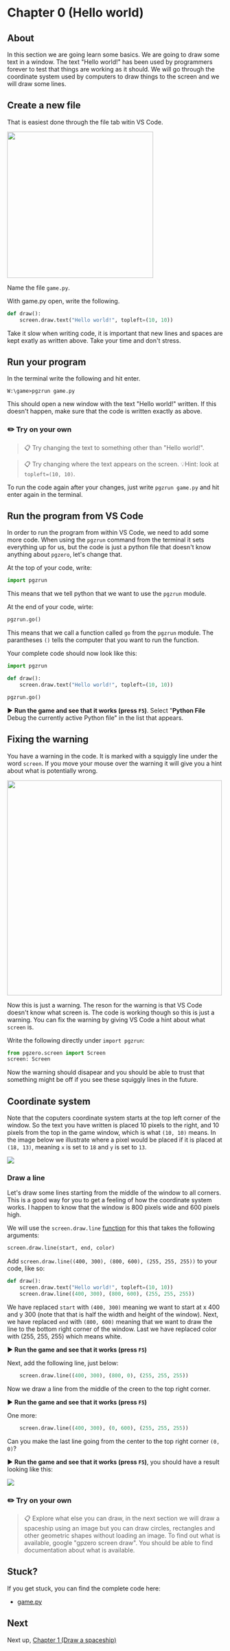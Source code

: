 # Chapter 0 (Hello world)

## About

In this section we are going learn some basics. We are going to draw some text in a window. The text "Hello world!" has been used by programmers forever to test that things are working as it should. We will go through the coordinate system used by computers to draw things to the screen and we will draw some lines.

## Create a new file

That is easiest done through the file tab witin VS Code.

<img src="../.docs/image9.png" width="340px">

Name the file `game.py`.

With game.py open, write the following.

```python
def draw():
    screen.draw.text("Hello world!", topleft=(10, 10))
```

Take it slow when writing code, it is important that new lines and spaces are kept exatly as written above. Take your time and don't stress.

## Run your program

In the terminal write the following and hit enter.

```shell
W:\game>pgzrun game.py
```

This should open a new window with the text "Hello world!" written. If this doesn't happen, make sure that the code is written exactly as above.

### ✏️ Try on your own

> 📋 Try changing the text to something other than "Hello world!".

> 📋 Try changing where the text appears on the screen. 💡Hint: look at `topleft=(10, 10)`.

To run the code again after your changes, just write `pgzrun game.py` and hit enter again in the terminal.


## Run the program from VS Code

In order to run the program from within VS Code, we need to add some more code.
When using the `pgzrun` command from the terminal it sets everything up for us, but the code is just a python file that doesn't know anything about `pgzero`, let's change that.

At the top of your code, write:

```python
import pgzrun

```

This means that we tell python that we want to use the `pgzrun` module.

At the end of your code, wirte:

```python
pgzrun.go()
```

This means that we call a function called `go` from the `pgzrun` module. The parantheses `()` tells the computer that you want to run the function.

Your complete code should now look like this:

```python
import pgzrun

def draw():
    screen.draw.text("Hello world!", topleft=(10, 10))

pgzrun.go()
```

▶️ **Run the game and see that it works (press `F5`)**. Select "**Python File** Debug the currently active Python file" in the list that appears.

## Fixing the warning

You have a warning in the code. It is marked with a squiggly line under the word `screen`. If you move your mouse over the warning it will give you a hint about what is potentially wrong.

<img src="../.docs/image10.png" width="500px">

Now this is just a warning. The reson for the warning is that VS Code doesn't know what screen is. The code is working though so this is just a warning. You can fix the warning by giving VS Code a hint about what `screen` is.

Write the following directly under `import pgzrun`:

```python
from pgzero.screen import Screen
screen: Screen
```

Now the warning should disapear and you should be able to trust that something might be off if you see these squiggly lines in the future.

## Coordinate system

Note that the coputers coordinate system starts at the top left corner of the window. So the text you have written is placed 10 pixels to the right, and 10 pixels from the top in the game window, which is what `(10, 10)` means. In the image below we illustrate where a pixel would be placed if it is placed at `(18, 13)`, meaning `x` is set to `18` and `y` is set to `13`.

<img src="../.docs/image11.png">

### Draw a line

Let's draw some lines starting from the middle of the window to all corners. This is a good way for you to get a feeling of how the coordinate system works. I happen to know that the window is 800 pixels wide and 600 pixels high.

We will use the `screen.draw.line` [function](https://learnpython.org/en/Functions) for this that takes the following arguments:

```python
screen.draw.line(start, end, color)
```

Add `screen.draw.line((400, 300), (800, 600), (255, 255, 255))` to your code, like so:

```python
def draw():
    screen.draw.text("Hello world!", topleft=(10, 10))
    screen.draw.line((400, 300), (800, 600), (255, 255, 255))
```

We have replaced `start` with `(400, 300)` meaning we want to start at x 400 and y 300 (note that that is half the width and height of the window).
Next, we have replaced `end` with `(800, 600)` meaning that we want to draw the line to the bottom right corner of the window. Last we have replaced color with (255, 255, 255) which means white. 

▶️ **Run the game and see that it works (press `F5`)**

Next, add the following line, just below:

```python
    screen.draw.line((400, 300), (800, 0), (255, 255, 255))
```

Now we draw a line from the middle of the creen to the top right corner.

▶️ **Run the game and see that it works (press `F5`)**

One more:

```python
    screen.draw.line((400, 300), (0, 600), (255, 255, 255))
```

Can you make the last line going from the center to the top right corner `(0, 0)`?

▶️ **Run the game and see that it works (press `F5`)**, you should have a result looking like this:

<img src="../.docs/chapter00.png">

### ✏️ Try on your own

> 📋 Explore what else you can draw, in the next section we will draw a spaceship using an image but you can draw circles, rectangles and other geometric shapes without loading an image. To find out what is available, google "gpzero screen draw". You should be able to find documentation about what is available.

## Stuck?

If you get stuck, you can find the complete code here:
* [game.py](./game.py)

## Next

Next up, [Chapter 1 (Draw a spaceship)](../chapter01)
